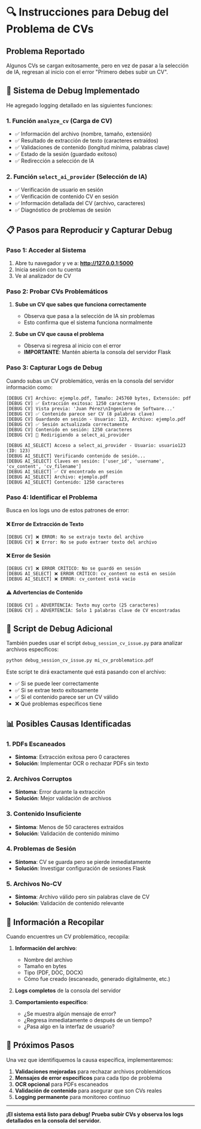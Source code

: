 # 🔍 Instrucciones para Debug del Problema de CVs

## Problema Reportado
Algunos CVs se cargan exitosamente, pero en vez de pasar a la selección de IA, regresan al inicio con el error "Primero debes subir un CV".

## 🚀 Sistema de Debug Implementado

He agregado logging detallado en las siguientes funciones:

### 1. Función `analyze_cv` (Carga de CV)
- ✅ Información del archivo (nombre, tamaño, extensión)
- ✅ Resultado de extracción de texto (caracteres extraídos)
- ✅ Validaciones de contenido (longitud mínima, palabras clave)
- ✅ Estado de la sesión (guardado exitoso)
- ✅ Redirección a selección de IA

### 2. Función `select_ai_provider` (Selección de IA)
- ✅ Verificación de usuario en sesión
- ✅ Verificación de contenido CV en sesión
- ✅ Información detallada del CV (archivo, caracteres)
- ✅ Diagnóstico de problemas de sesión

## 📋 Pasos para Reproducir y Capturar Debug

### Paso 1: Acceder al Sistema
1. Abre tu navegador y ve a: **http://127.0.0.1:5000**
2. Inicia sesión con tu cuenta
3. Ve al analizador de CV

### Paso 2: Probar CVs Problemáticos
1. **Sube un CV que sabes que funciona correctamente**
   - Observa que pasa a la selección de IA sin problemas
   - Esto confirma que el sistema funciona normalmente

2. **Sube un CV que causa el problema**
   - Observa si regresa al inicio con el error
   - **IMPORTANTE**: Mantén abierta la consola del servidor Flask

### Paso 3: Capturar Logs de Debug

Cuando subas un CV problemático, verás en la consola del servidor información como:

```
[DEBUG CV] Archivo: ejemplo.pdf, Tamaño: 245760 bytes, Extensión: pdf
[DEBUG CV] ✅ Extracción exitosa: 1250 caracteres
[DEBUG CV] Vista previa: 'Juan Pérez\nIngeniero de Software...'
[DEBUG CV] ✅ Contenido parece ser CV (8 palabras clave)
[DEBUG CV] Guardando en sesión - Usuario: 123, Archivo: ejemplo.pdf
[DEBUG CV] ✅ Sesión actualizada correctamente
[DEBUG CV] Contenido en sesión: 1250 caracteres
[DEBUG CV] 🔄 Redirigiendo a select_ai_provider

[DEBUG AI_SELECT] Acceso a select_ai_provider - Usuario: usuario123 (ID: 123)
[DEBUG AI_SELECT] Verificando contenido de sesión...
[DEBUG AI_SELECT] Claves en sesión: ['user_id', 'username', 'cv_content', 'cv_filename']
[DEBUG AI_SELECT] ✅ CV encontrado en sesión
[DEBUG AI_SELECT] Archivo: ejemplo.pdf
[DEBUG AI_SELECT] Contenido: 1250 caracteres
```

### Paso 4: Identificar el Problema

Busca en los logs uno de estos patrones de error:

#### ❌ **Error de Extracción de Texto**
```
[DEBUG CV] ❌ ERROR: No se extrajo texto del archivo
[DEBUG CV] ❌ Error: No se pudo extraer texto del archivo
```

#### ❌ **Error de Sesión**
```
[DEBUG CV] ❌ ERROR CRÍTICO: No se guardó en sesión
[DEBUG AI_SELECT] ❌ ERROR CRÍTICO: cv_content no está en sesión
[DEBUG AI_SELECT] ❌ ERROR: cv_content está vacío
```

#### ⚠️ **Advertencias de Contenido**
```
[DEBUG CV] ⚠️ ADVERTENCIA: Texto muy corto (25 caracteres)
[DEBUG CV] ⚠️ ADVERTENCIA: Solo 1 palabras clave de CV encontradas
```

## 🔧 Script de Debug Adicional

También puedes usar el script `debug_session_cv_issue.py` para analizar archivos específicos:

```bash
python debug_session_cv_issue.py mi_cv_problematico.pdf
```

Este script te dirá exactamente qué está pasando con el archivo:
- ✅ Si se puede leer correctamente
- ✅ Si se extrae texto exitosamente
- ✅ Si el contenido parece ser un CV válido
- ❌ Qué problemas específicos tiene

## 📊 Posibles Causas Identificadas

### 1. **PDFs Escaneados**
- **Síntoma**: Extracción exitosa pero 0 caracteres
- **Solución**: Implementar OCR o rechazar PDFs sin texto

### 2. **Archivos Corruptos**
- **Síntoma**: Error durante la extracción
- **Solución**: Mejor validación de archivos

### 3. **Contenido Insuficiente**
- **Síntoma**: Menos de 50 caracteres extraídos
- **Solución**: Validación de contenido mínimo

### 4. **Problemas de Sesión**
- **Síntoma**: CV se guarda pero se pierde inmediatamente
- **Solución**: Investigar configuración de sesiones Flask

### 5. **Archivos No-CV**
- **Síntoma**: Archivo válido pero sin palabras clave de CV
- **Solución**: Validación de contenido relevante

## 📝 Información a Recopilar

Cuando encuentres un CV problemático, recopila:

1. **Información del archivo**:
   - Nombre del archivo
   - Tamaño en bytes
   - Tipo (PDF, DOC, DOCX)
   - Cómo fue creado (escaneado, generado digitalmente, etc.)

2. **Logs completos** de la consola del servidor

3. **Comportamiento específico**:
   - ¿Se muestra algún mensaje de error?
   - ¿Regresa inmediatamente o después de un tiempo?
   - ¿Pasa algo en la interfaz de usuario?

## 🎯 Próximos Pasos

Una vez que identifiquemos la causa específica, implementaremos:

1. **Validaciones mejoradas** para rechazar archivos problemáticos
2. **Mensajes de error específicos** para cada tipo de problema
3. **OCR opcional** para PDFs escaneados
4. **Validación de contenido** para asegurar que son CVs reales
5. **Logging permanente** para monitoreo continuo

---

**¡El sistema está listo para debug! Prueba subir CVs y observa los logs detallados en la consola del servidor.**